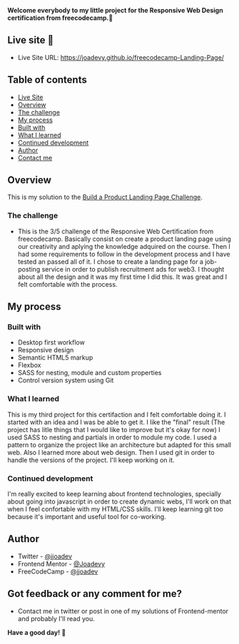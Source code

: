 **Welcome everybody to my little project for the Responsive Web Design certification from freecodecamp.👋**

## Live site 🚀
- Live Site URL: https://joadevy.github.io/freecodecamp-Landing-Page/

## Table of contents
  - [Live Site](#live-site)
  - [Overview](#overview)
  - [The challenge](#the-challenge)
  - [My process](#my-process)
  - [Built with](#built-with)
  - [What I learned](#what-I-learned)
  - [Continued development](#continued-development)
  - [Author](#author)
  - [Contact me](#Got-feedback-or-any-comment-for-me?)

## Overview
This is my solution to the [Build a Product Landing Page Challenge](https://www.freecodecamp.org/learn/responsive-web-design/responsive-web-design-projects/build-a-product-landing-page). 

### The challenge

- This is the 3/5 challenge of the Responsive Web Certification from freecodecamp. Basically consist on create a product landing page using our creativity and aplying the knowledge adquired on the course. 
Then I had some requirements to follow in the development process and I have tested an passed all of it.
I chose to create a landing page for a job-posting service in order to publish recruitment ads for web3. I thought about all the design and it was my first time I did this. It was great and I felt comfortable with the process.

## My process

### Built with

- Desktop first workflow
- Responsive design
- Semantic HTML5 markup
- Flexbox
- SASS for nesting, module and custom properties
- Control version system using Git

### What I learned

This is my third project for this certifaction and I felt comfortable doing it. I started with an idea and I was be able to get it. I like the "final" result (The project has litle things that I would like to improve but it's okay for now)
I used SASS to nesting and partials in order to module my code. I used a pattern to organize the project like an architecture but adapted for this small web.
Also I learned more about web design. Then I used git in order to handle the versions of the project.
I'll keep working on it.

### Continued development

I'm really excited to keep learning about frontend technologies, specially about going into javascript in order to create dynamic webs, I'll work on that when I feel confortable with my HTML/CSS skills. I'll keep learning git too because it's important and useful tool for co-working. 

## Author

- Twitter - [@jjoadev](https://twitter.com/jjoadev)
- Frontend Mentor - [@Joadevy](https://www.frontendmentor.io/profile/Joadevy)
- FreeCodeCamp - [@jjoadev](https://www.freecodecamp.org/jjoadev)

## Got feedback or any comment for me?

- Contact me in twitter or post in one of my solutions of Frontend-mentor and probably I'll read you. 

**Have a good day!** 🚀
